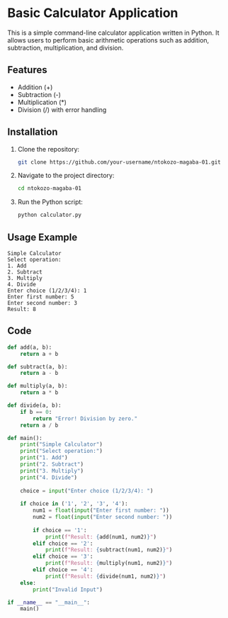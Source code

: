 # Basic Calculator Application

This is a simple command-line calculator application written in Python. It allows users to perform basic arithmetic operations such as addition, subtraction, multiplication, and division.

## Features
- Addition (+)
- Subtraction (-)
- Multiplication (*)
- Division (/) with error handling

## Installation
1. Clone the repository:
   ```sh
   git clone https://github.com/your-username/ntokozo-magaba-01.git
   ```
2. Navigate to the project directory:
   ```sh
   cd ntokozo-magaba-01
   ```
3. Run the Python script:
   ```sh
   python calculator.py
   ```

## Usage Example
```
Simple Calculator
Select operation:
1. Add
2. Subtract
3. Multiply
4. Divide
Enter choice (1/2/3/4): 1
Enter first number: 5
Enter second number: 3
Result: 8
```

## Code
```python
def add(a, b):
    return a + b

def subtract(a, b):
    return a - b

def multiply(a, b):
    return a * b

def divide(a, b):
    if b == 0:
        return "Error! Division by zero."
    return a / b

def main():
    print("Simple Calculator")
    print("Select operation:")
    print("1. Add")
    print("2. Subtract")
    print("3. Multiply")
    print("4. Divide")
    
    choice = input("Enter choice (1/2/3/4): ")
    
    if choice in ('1', '2', '3', '4'):
        num1 = float(input("Enter first number: "))
        num2 = float(input("Enter second number: "))
        
        if choice == '1':
            print(f"Result: {add(num1, num2)}")
        elif choice == '2':
            print(f"Result: {subtract(num1, num2)}")
        elif choice == '3':
            print(f"Result: {multiply(num1, num2)}")
        elif choice == '4':
            print(f"Result: {divide(num1, num2)}")
    else:
        print("Invalid Input")

if __name__ == "__main__":
    main()
```
